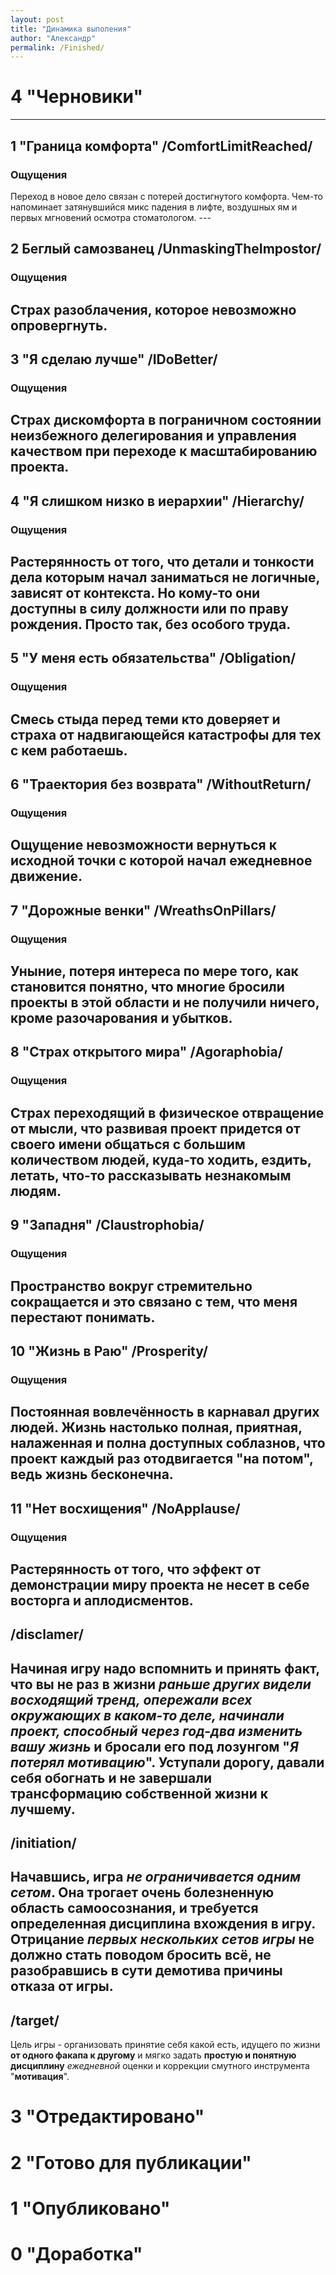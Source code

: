 ```yaml
---
layout: post
title: "Динамика выполения"
author: "Александр"
permalink: /Finished/
---
```

# 4 "Черновики"

---
## 1 "Граница комфорта" /ComfortLimitReached/
### Ощущения
Переход в новое дело связан с потерей достигнутого комфорта. Чем-то напоминает затянувшийся микс падения в лифте, воздушных ям и первых мгновений осмотра стоматологом. ---
## 2 Беглый самозванец /UnmaskingTheImpostor/ 
### Ощущения
Страх разоблачения, которое невозможно опровергнуть.
---
## 3 "Я сделаю лучше" /IDoBetter/
### Ощущения
Страх дискомфорта в пограничном состоянии неизбежного делегирования и управления качеством при переходе к масштабированию проекта.
---
## 4 "Я слишком низко в иерархии" /Hierarchy/
### Ощущения
Растерянность от того, что детали и тонкости дела которым начал заниматься не логичные, зависят от контекста. Но кому-то они доступны в силу должности или по праву рождения. Просто так, без особого труда.
---
## 5 "У меня есть обязательства" /Obligation/
### Ощущения
Смесь стыда перед теми кто доверяет и страха от надвигающейся катастрофы для тех с кем работаешь.
---
## 6 "Траектория без возврата" /WithoutReturn/
### Ощущения
Ощущение невозможности вернуться к исходной точки с которой начал ежедневное движение.
---
## 7 "Дорожные венки" /WreathsOnPillars/
### Ощущения
Уныние, потеря интереса по мере того, как становится понятно, что многие бросили проекты в этой области и не получили ничего, кроме разочарования и убытков.
---
## 8 "Страх открытого мира"  /Agoraphobia/
### Ощущения
Страх переходящий в физическое отвращение от мысли, что развивая проект придется **от своего имени** общаться с большим количеством людей, куда-то ходить, ездить, летать, что-то рассказывать незнакомым людям.
---
## 9 "Западня" /Claustrophobia/ 
### Ощущения
Пространство вокруг стремительно сокращается и это связано с тем, что меня перестают понимать.
--
## 10 "Жизнь в Раю" /Prosperity/
### Ощущения
Постоянная вовлечённость в карнавал других людей. Жизнь настолько полная, приятная, налаженная и полна доступных соблазнов, что проект каждый раз отодвигается "на потом", ведь жизнь бесконечна.
--
## 11 "Нет восхищения" /NoApplause/
### Ощущения
Растерянность от того, что эффект от демонстрации миру проекта не несет в себе восторга и аплодисментов.
--
## /disclamer/
Начиная игру надо **вспомнить и принять факт**, что вы не раз в жизни _раньше других видели восходящий тренд, опережали всех окружающих в каком-то деле, начинали проект, способный через год-два изменить вашу жизнь_ и **бросали его** под лозунгом "_**Я потерял мотивацию**_".
Уступали дорогу, давали себя обогнать и не завершали трансформацию собственной жизни к лучшему.
---
## /initiation/
Начавшись, игра _не ограничивается одним сетом_. Она трогает очень **болезненную область самоосознания**, и требуется определенная **дисциплина** вхождения в игру. Отрицание _первых нескольких сетов игры_ не должно стать поводом бросить всё, не разобравшись в сути демотива причины отказа от игры.
---
## /target/
Цель игры - организовать принятие себя какой есть, идущего по жизни **от одного факапа к другому** и мягко задать **простую и понятную дисциплину** _ежедневной_ оценки и коррекции смутного инструмента "**мотивация**".


# 3 "Отредактировано"

# 2 "Готово для публикации"

# 1 "Опубликовано"

# 0 "Доработка"
